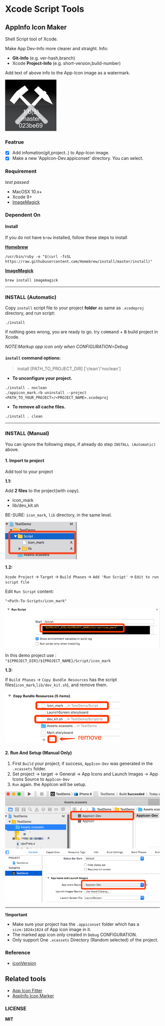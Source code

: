 # Xcode Script Tools

## AppInfo Icon Maker

Shell Script tool of Xcode.

Make App Dev-Info more clearer and straight.
Info: 

- __Git-Info__ (e.g. ver-hash,branch)
- Xcode __Project-Info__ (e.g. short-version,build-number)
 
Add text of above info to the App-Icon image as a watermark.

![](doc/image/icon_eg2.png)


### Featrue 

- [x] Add infomation(git,project..) to App-Icon image.
- [x] Make a new 'AppIcon-Dev.appiconset' directory. You can select.

### Requirement

_test passed_

- MacOSX 10.x+ 
- Xcode 9+
- [ImageMagick](http://www.imagemagick.org/)

### Dependent On

#### Install

If you do not have `brew` installed, follow these steps to install

__[Homebrew](https://brew.sh/)__

```shell 
/usr/bin/ruby -e "$(curl -fsSL https://raw.githubusercontent.com/Homebrew/install/master/install)"
```

__[ImageMagick](http://www.imagemagick.org/)__ 

```shell
brew install imagemagick 
```

--- 

### INSTALL (Automatic)

Copy `install` script file to your project __folder__ as same as `.xcodeproj` directory, and run script:

```shell
./install
```

If nothing goes wrong, you are ready to go.
try <kbd>command</kbd> + <kbd>B</kbd> build project in Xcode.

_NOTE:Markup app icon only when CONFIGURATION=Debug_

#### `install` command options:

> install [PATH_TO_PROJECT_DIR] ['clean'/'noclean']


- __To unconfigure your project.__

```shell 
./install . noclean
./appicon_mark.rb uninstall --project <PATH_TO_YOUR_PROJECT>/<PROJECT_NAME>.xcodeproj
```

- __To remove all cache files.__

```
./install . clean
```


--- 

### INSTALL (Manual)

You can ignore the following steps, if already do step `INSTALL (Automatic)` above.

#### 1. Import to project

Add tool to your project

__1.1:__

Add __2 files__ to the project(with copy).

- icon_mark
- lib/dev_kit.sh

BE-SURE: `icon_mark`, `lib` directory, in the same level.

![](doc/image/icon_eg6.png)

__1.2:__

`Xcode Project` -> `Target` -> `Build Phases` -> `Add 'Run Script'` -> `Edit to run script file`

Edit `Run Script` content:

```shell
"<Path-To-Script>/icon_mark"
```

![](doc/image/icon_eg8.png)

In this demo project use : `"${PROJECT_DIR}/${PROJECT_NAME}/Script/icon_mark`

__1.3:__

If `Build Phases` -> `Copy Bundle Resources` has the script files(`icon_mark`,`lib/dev_kit.sh`), and remove them.

![](doc/image/icon_eg7.png)

#### 2. Run And Setup (Manual Only)

1. First `Build` your project; if success, `AppIcon-Dev` was generated in the `.xcassets` folder.
2.  Set project -> target -> General -> App Icons and Launch Images -> App Icons Source to `AppIcon-Dev` 
3. `Run` again. the AppIcon will be setup.


![](doc/image/icon_eg4.png)
![](doc/image/icon_eg5.png)

---

__!Important__ 

- Make sure your project has the `.appiconset` folder which has a `size:1024x1024` of App icon image in it.
- The marked app icon only created in `Debug` CONFIGURATION.
- Only support One `.xcassets` Directory (Random selected) of the project.


### Reference

- [iconVersion](https://github.com/krzysztofzablocki/IconOverlaying/blob/master/Scripts/iconVersioning.sh)

## Related tools

- [App Icon Fitter](https://github.com/poplax/app-icon-fitter)
- [AppInfo Icon Marker](https://github.com/poplax/app-icon-fitter/blob/master/tools/Xcode)

### LICENSE

__MIT__
